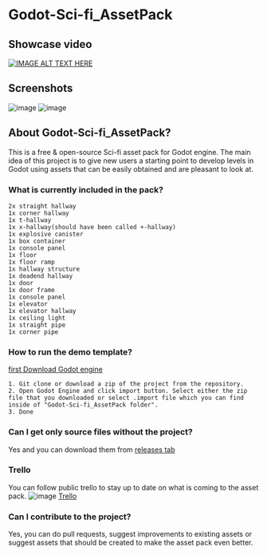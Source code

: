 # Godot-Sci-fi_AssetPack
## Showcase video
[![IMAGE ALT TEXT HERE](https://user-images.githubusercontent.com/33091666/71739005-eb70d580-2e60-11ea-9501-04968e77a2f3.png)](https://youtu.be/JEgEhb4MjE8 )

## Screenshots
![image](https://user-images.githubusercontent.com/33091666/71625318-cd506e80-2bef-11ea-839b-d5b437f94576.png)
![image](https://user-images.githubusercontent.com/33091666/71625313-c9bce780-2bef-11ea-8fba-a6b56cbb688f.png)

## About Godot-Sci-fi_AssetPack? 
This is a free & open-source Sci-fi asset pack for Godot engine. The main idea of this project is to give new users a starting point to develop levels in Godot using assets that can be easily obtained and are pleasant to look at.

### What is currently included in the pack?
```
2x straight hallway
1x corner hallway
1x t-hallway
1x x-hallway(should have been called +-hallway)
1x explosive canister 
1x box container
1x console panel
1x floor
1x floor ramp
1x hallway structure
1x deadend hallway
1x door
1x door frame
1x console panel
1x elevator
1x elevator hallway
1x ceiling light
1x straight pipe
1x corner pipe
```
### How to run the demo template? 
[first Download Godot engine](https://godotengine.org/)
```
1. Git clone or download a zip of the project from the repository.
2. Open Godot Engine and click import button. Select either the zip file that you downloaded or select .import file which you can find inside of "Godot-Sci-fi_AssetPack folder".
3. Done
```

### Can I get only source files without the project? 
Yes and you can download them from [releases tab](https://github.com/warriormaster12/Godot-Sci-fi_AssetPack/releases)

### Trello 
You can follow public trello to stay up to date on what is coming to the asset pack. 
![image](https://user-images.githubusercontent.com/33091666/72147184-a8ee5200-33a6-11ea-9e44-b703f57c423e.png)
[Trello](https://trello.com/b/tw8yAwGb/godot-sci-fiassetpack)


### Can I contribute to the project? 
Yes, you can do pull requests, suggest improvements to existing assets or suggest assets that should be created to make the asset pack even better.  
